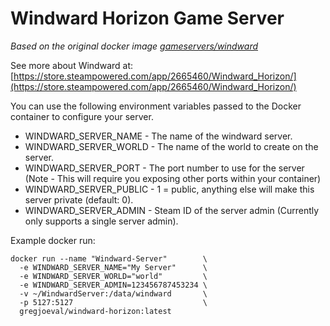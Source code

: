 # Windward Horizon Game Server

_Based on the original docker image [gameservers/windward](https://hub.docker.com/r/gameservers/windward/)_

See more about Windward at: [https://store.steampowered.com/app/2665460/Windward_Horizon/](https://store.steampowered.com/app/2665460/Windward_Horizon/)

You can use the following environment variables passed to the Docker container to configure your server.

* WINDWARD_SERVER_NAME - The name of the windward server.
* WINDWARD_SERVER_WORLD - The name of the world to create on the server.
* WINDWARD_SERVER_PORT - The port number to use for the server (Note - This will require you exposing other ports within your container)
* WINDWARD_SERVER_PUBLIC - 1 = public, anything else will make this server private (default: 0).
* WINDWARD_SERVER_ADMIN - Steam ID of the server admin (Currently only supports a single server admin).

Example docker run:
```
docker run --name "Windward-Server"        \
  -e WINDWARD_SERVER_NAME="My Server"      \
  -e WINDWARD_SERVER_WORLD="world"         \
  -e WINDWARD_SERVER_ADMIN=123456787453234 \
  -v ~/WindwardServer:/data/windward       \
  -p 5127:5127                             \
  gregjoeval/windward-horizon:latest
```
